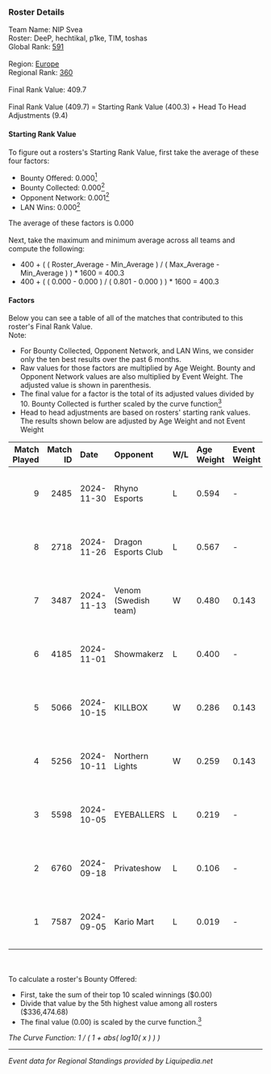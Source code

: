### Roster Details<br />
Team Name: NIP Svea<br />
Roster: DeeP, hechtikal, p1ke, TIM, toshas<br />
Global Rank: [591](../standings_global.md)<br />
<br />
Region: [Europe]( ../standings_europe.md)<br />
Regional Rank: [360]( ../standings_europe.md)<br />
<br />
Final Rank Value:  409.7<br />
<br />
Final Rank Value (409.7) = Starting Rank Value (400.3) + Head To Head Adjustments (9.4)<br />

#### Starting Rank Value<br />
To figure out a rosters's Starting Rank Value, first take the average of these four factors:<br />
- Bounty Offered: 0.000[<sup>1</sup>](#table2)
- Bounty Collected: 0.000[<sup>2</sup>](#table1)
- Opponent Network: 0.001[<sup>2</sup>](#table1)
- LAN Wins: 0.000[<sup>2</sup>](#table1)

The average of these factors is 0.000<br />
<br />
Next, take the maximum and minimum average across all teams and compute the following:<br />
- 400 + ( ( Roster_Average - Min_Average ) / ( Max_Average - Min_Average ) ) * 1600 = 400.3
- 400 + ( ( 0.000 - 0.000 ) / ( 0.801 - 0.000 ) ) * 1600 = 400.3


#### Factors<br />
Below you can see a table of all of the matches that contributed to this roster's Final Rank Value.<br />
Note:<br />

- For Bounty Collected, Opponent Network, and LAN Wins, we consider only the ten best results over the past 6 months.
- Raw values for those factors are multiplied by Age Weight. Bounty and Opponent Network values are also multiplied by Event Weight. The adjusted value is shown in parenthesis.
- The final value for a factor is the total of its adjusted values divided by 10. Bounty Collected is further scaled by the curve function[<sup>3</sup>](#curveFunction)
- Head to head adjustments are based on rosters' starting rank values. The results shown below are adjusted by Age Weight and not Event Weight
<span id="table1"></span><br />


| Match Played | Match ID | Date       | Opponent             | W/L | Age Weight | Event Weight | Bounty Collected | Opponent Network | LAN Wins  | H2H Adj. | Roster                               |
| -: | -: | :- | :- | :- | :- | :- | :- | :- | :- | -: | :- |
|            9 |     2485 | 2024-11-30 | Rhyno Esports        | L   | 0.594      | -            | -                | -                | -         |    -1.25 | DeeP, hechtikal, p1ke, TIM, toshas   |
|            8 |     2718 | 2024-11-26 | Dragon Esports Club  | L   | 0.567      | -            | -                | -                | -         |    -3.14 | DeeP, hechtikal, p1ke, TIM, toshas   |
|            7 |     3487 | 2024-11-13 | Venom (Swedish team) | W   | 0.480      | 0.143        | 0.000 (0.000)    | 0.063 (0.004)    | 0 (0.000) |     9.46 | DeeP, hechtikal, otto, p1ke, toshas  |
|            6 |     4185 | 2024-11-01 | Showmakerz           | L   | 0.400      | -            | -                | -                | -         |    -3.14 | DeeP, hechtikal, otto, p1ke, toshas  |
|            5 |     5066 | 2024-10-15 | KILLBOX              | W   | 0.286      | 0.143        | 0.000 (0.000)    | 0.020 (0.001)    | 0 (0.000) |     5.30 | DeeP, hechtikal, p1ke, toshas, Zitte |
|            4 |     5256 | 2024-10-11 | Northern Lights      | W   | 0.259      | 0.143        | 0.000 (0.000)    | 0.038 (0.001)    | 0 (0.000) |     4.09 | DeeP, hechtikal, p1ke, toshas, Zitte |
|            3 |     5598 | 2024-10-05 | EYEBALLERS           | L   | 0.219      | -            | -                | -                | -         |    -0.65 | DeeP, hechtikal, p1ke, TIM, toshas   |
|            2 |     6760 | 2024-09-18 | Privateshow          | L   | 0.106      | -            | -                | -                | -         |    -1.13 | DeeP, hechtikal, otto, p1ke, toshas  |
|            1 |     7587 | 2024-09-05 | Kario Mart           | L   | 0.019      | -            | -                | -                | -         |    -0.14 | DeeP, hechtikal, otto, p1ke, toshas  |

<br />
<span id="table2"></span><br />
To calculate a roster's Bounty Offered:<br />

- First, take the sum of their top 10 scaled winnings ($0.00)
- Divide that value by the 5th highest value among all rosters ($336,474.68)
- The final value (0.00) is scaled by the curve function.[<sup>3</sup>](#curveFunction)

<span id="curveFunction"></span>_The Curve Function: 1 / ( 1 + abs( log10( x ) ) )_<br />

---
_Event data for Regional Standings provided by Liquipedia.net_<br />
